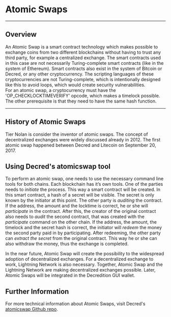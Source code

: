 # Atomic Swaps

---

## Overview

An Atomic Swap is a smart contract technology which makes possible to exchange coins from two different blockchains without having to trust any third party, for example a centralized exchange.
The smart contracts used in this case are not necessarily Turing-complete smart contracts (like in the system of Ethereum).
Smart contracts also exist in the system of Bitcoin or Decred, or any other cryptocurrency.  The scripting languages of these cryptocurrencies are not Turing-complete, which is intentionally designed like this to avoid loops, which would create security vulnerabilities.  
For an atomic swap, a cryptocurrency must have the 'OP_CHECKLOCKTIMEVERIFY' opcode, which makes a timelock possible.
The other prerequisite is that they need to have the same hash function.

---

## History of Atomic Swaps

Tier Nolan is consider the inventor of atomic swaps. The concept of decentralized exchanges were widely discussed already in 2012. The first atomic swap happened between Decred and Litecoin on September 20, 2017.

## Using Decred's atomicswap tool

To perform an atomic swap, one needs to use the necessary command line tools for both chains. Each blockchain has it’s own tools. 
One of the parties needs to *initiate* the process. This way a smart contract will be created. In this smart contract, a hash of a secret will be visible. The secret is only known by the initiator at this point. 
The other party is *auditing* the contract. If the address, the amount and the locktime is correct, he or she will *participate* in the contract.
After this, the creator of the original contract also needs to *audit* the second contract, that was created with the *participate* command on the other chain. If the address, the amount, the timelock and the secret hash is correct, the initiator will *redeem* the money the second party paid in by participating.
After redeeming, the other party can *extract the secret* from the original contract. This way he or she can also withdraw the money, thus the exchange is completed.

In the near future, Atomic Swap will create the possibility to the widespread adoption of decentralized exchanges. For a decentralized exchange to work, Lightning Network is also necessary. 
Together, Atomic Swap and the Lightning Network are making decentralized exchanges possible.
Later, Atomic Swaps will be integrated in the Decredition GUI wallet.

## Further Information

For more technical information about Atomic Swaps, visit Decred's [atomicswap Github repo](https://github.com/decred/atomicswap).
